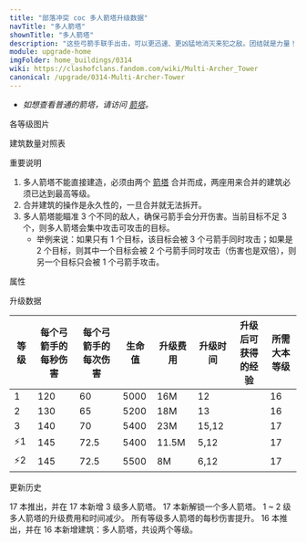 ```yaml
---
title: "部落冲突 coc 多人箭塔升级数据"
navTitle: "多人箭塔"
shownTitle: "多人箭塔"
description: "这些弓箭手联手出击，可以更迅速、更凶猛地消灭来犯之敌。团结就是力量！"
module: upgrade-home
imgFolder: home_buildings/0314
wiki: https://clashofclans.fandom.com/wiki/Multi-Archer_Tower
canonical: /upgrade/0314-Multi-Archer-Tower
---
```


- *如想查看普通的箭塔，请访问 [箭塔](/upgrade/0302-Archer-Tower)。*

<UnitInfo :folder="$frontmatter.imgFolder" imgSrc="Multi-Archer_Tower3.png" :imgAlt="$frontmatter.navTitle" :description="$frontmatter.description" :isSmallImg="true" />

<SmallTitle>各等级图片</SmallTitle>

<Panel>
    <UnitImgGroup :folder="$frontmatter.imgFolder">
        <UnitImg imgTitle="建造中" imgSrc="Multi-Archer_Tower_Ruin.png" />
        <UnitImg imgTitle="1 级" imgSrc="Multi-Archer_Tower1.png" />
        <UnitImg imgTitle="2 级" imgSrc="Multi-Archer_Tower2.png" />
        <UnitImg imgTitle="3 级" imgSrc="Multi-Archer_Tower3.png" />
    </UnitImgGroup>
</Panel>

<SmallTitle>建筑数量对照表</SmallTitle>

<BuildingNum>
    <BuildingNumRow title="大本等级" num="1 - 15, 16, 17" />
    <BuildingNumRow title="建筑数量" num="     0,  2,  3" />
</BuildingNum>

<SmallTitle>重要说明</SmallTitle>

1. 多人箭塔不能直接建造，必须由两个 [箭塔](/upgrade/0302-Archer-Tower) 合并而成，两座用来合并的建筑必须已达到最高等级。
2. 合并建筑的操作是永久性的，一旦合并就无法拆开。
3. 多人箭塔能瞄准 3 个不同的敌人，确保弓箭手会分开伤害。当前目标不足 3 个，则多人箭塔会集中攻击可攻击的目标。
   - 举例来说：如果只有 1 个目标，该目标会被 3 个弓箭手同时攻击；如果是 2 个目标，则其中一个目标会被 2 个弓箭手同时攻击（伤害也是双倍），则另一个目标只会被 1 个弓箭手攻击。

<SmallTitle>属性</SmallTitle>

<UnitProperties>
    <UnitProperty pKey="占地面积" pValue="3×3" />
    <UnitProperty pKey="判定面积" pValue="2×2" :isJudgeSquare="true" />
    <UnitProperty pKey="伤害类型" pValue="同时攻击多个目标 (1 ~ 3 个)" />
    <UnitProperty pKey="攻击的目标" pValue="地面和空中目标" />
    <UnitProperty pKey="射程" pValue="10 格" />
    <UnitProperty pKey="攻速" pValue="0.5 秒/次" />
</UnitProperties>

<SmallTitle>升级数据</SmallTitle>

<script setup>
const tableExtraInfo = [
    {
        "column": 4,
        "type": "cost",
        "gpClass": "building",
        "icon": "Gold"
    },
    {
        "column": 5,
        "type": "time",
        "gpClass": "building"
    },
    {
        "column": 6,
        "type": "exp",
        "icon": "Exp"
    }
];
</script>

<UnitTable :tableExtraInfo="tableExtraInfo">

| 等级 |每个弓箭手的<br>每秒伤害|每个弓箭手的<br>每次伤害| 生命值 | 升级费用 | 升级时间 |升级后可<br>获得的经验| 所需<br>大本等级 |
| ---- |          ---         |          ---         |   ---  |   ---   |   ----  |        ---         |      ----      |
|   1  |          120         |           60         |  5000  |   16M   |  12     |                    |       16       |
|   2  |          130         |           65         |  5200  |   18M   |  13     |                    |       16       |
|   3  |          140         |           70         |  5400  |   23M   |  15,12  |                    |       17       |
|  ⚡1  |          145         |         72.5         |  5400  | 11.5M   |   5,12  |                    |       17        |
|  ⚡2  |          145         |         72.5         |  5500  |    8M   |   6,12  |                    |       17        |
</UnitTable>

<SmallTitle>更新历史</SmallTitle>

<Timeline>
    <TimelineItem date="2024/11/25">
        <TimelineRow>17 本推出，并在 17 本新增 3 级多人箭塔。</TimelineRow>
        <TimelineRow>17 本新解锁一个多人箭塔。</TimelineRow>
        <TimelineRow>1 ~ 2 级多人箭塔的升级费用和时间减少。</TimelineRow>
    </TimelineItem>
    <TimelineItem date="2024/03/26">
        <TimelineRow>所有等级多人箭塔的每秒伤害提升。</TimelineRow>
    </TimelineItem>
    <TimelineItem date="2023/12/12">
        <TimelineRow>16 本推出，并在 16 本新增建筑：多人箭塔，共设两个等级。</TimelineRow>
    </TimelineItem>
    <TimelineItem :historyBottom="true" />
</Timeline>
